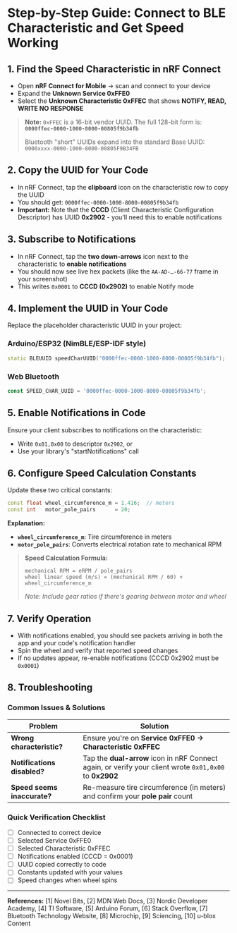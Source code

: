 # Step-by-Step Guide: Connect to BLE Characteristic and Get Speed Working

## 1. Find the Speed Characteristic in nRF Connect

* Open **nRF Connect for Mobile** → scan and connect to your device
* Expand the **Unknown Service 0xFFE0** 
* Select the **Unknown Characteristic 0xFFEC** that shows **NOTIFY, READ, WRITE NO RESPONSE**

> **Note:** `0xFFEC` is a 16-bit vendor UUID. The full 128-bit form is:
> **`0000ffec-0000-1000-8000-00805f9b34fb`**
> 
> Bluetooth "short" UUIDs expand into the standard Base UUID: `0000xxxx-0000-1000-8000-00805F9B34FB`

## 2. Copy the UUID for Your Code

* In nRF Connect, tap the **clipboard** icon on the characteristic row to copy the UUID
* You should get: `0000ffec-0000-1000-8000-00805f9b34fb`
* **Important:** Note that the **CCCD** (Client Characteristic Configuration Descriptor) has UUID **0x2902** - you'll need this to enable notifications

## 3. Subscribe to Notifications

* In nRF Connect, tap the **two down-arrows** icon next to the characteristic to **enable notifications**
* You should now see live hex packets (like the `AA-AD-…-66-77` frame in your screenshot)
* This writes `0x0001` to **CCCD (0x2902)** to enable Notify mode

## 4. Implement the UUID in Your Code

Replace the placeholder characteristic UUID in your project:

### Arduino/ESP32 (NimBLE/ESP-IDF style)
```cpp
static BLEUUID speedCharUUID("0000ffec-0000-1000-8000-00805f9b34fb");
```

### Web Bluetooth
```javascript
const SPEED_CHAR_UUID = '0000ffec-0000-1000-8000-00805f9b34fb';
```

## 5. Enable Notifications in Code

Ensure your client subscribes to notifications on the characteristic:
* Write `0x01,0x00` to descriptor `0x2902`, or 
* Use your library's "startNotifications" call

## 6. Configure Speed Calculation Constants

Update these two critical constants:

```cpp
const float wheel_circumference_m = 1.416;  // meters
const int   motor_pole_pairs      = 20;
```

**Explanation:**
- **`wheel_circumference_m`**: Tire circumference in meters
- **`motor_pole_pairs`**: Converts electrical rotation rate to mechanical RPM

> **Speed Calculation Formula:**
> ```
> mechanical RPM = eRPM / pole_pairs
> wheel linear speed (m/s) = (mechanical RPM / 60) × wheel_circumference_m
> ```
> 
> *Note: Include gear ratios if there's gearing between motor and wheel*

## 7. Verify Operation

* With notifications enabled, you should see packets arriving in both the app and your code's notification handler
* Spin the wheel and verify that reported speed changes
* If no updates appear, re-enable notifications (CCCD 0x2902 must be `0x0001`)

## 8. Troubleshooting

### Common Issues & Solutions

| Problem | Solution |
|---------|----------|
| **Wrong characteristic?** | Ensure you're on **Service 0xFFE0 → Characteristic 0xFFEC** |
| **Notifications disabled?** | Tap the **dual-arrow** icon in nRF Connect again, or verify your client wrote `0x01,0x00` to **0x2902** |
| **Speed seems inaccurate?** | Re-measure tire circumference (in meters) and confirm your **pole pair** count |

### Quick Verification Checklist

- [ ] Connected to correct device
- [ ] Selected Service 0xFFE0
- [ ] Selected Characteristic 0xFFEC  
- [ ] Notifications enabled (CCCD = 0x0001)
- [ ] UUID copied correctly to code
- [ ] Constants updated with your values
- [ ] Speed changes when wheel spins

---

**References:** [1] Novel Bits, [2] MDN Web Docs, [3] Nordic Developer Academy, [4] TI Software, [5] Arduino Forum, [6] Stack Overflow, [7] Bluetooth Technology Website, [8] Microchip, [9] Sciencing, [10] u-blox Content